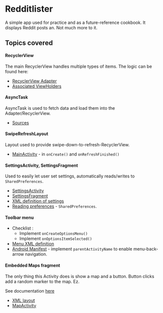 # Redditlister

A simple app used for practice and as a future-reference cookbook.
It displays Reddit posts an. Not much more to it.

## Topics covered

#### RecyclerView
The main RecyclerView handles multiple types of items. The logic can be found here:
  - [RecyclerView Adapter](https://github.com/melkamar/android-example-redditlister/blob/master/app/src/main/java/cz/melkamar/redditlister/adapters/PostAdapter.java)
  - [Associated ViewHolders](https://github.com/melkamar/android-example-redditlister/tree/master/app/src/main/java/cz/melkamar/redditlister/viewholders)


#### AsyncTask
AsyncTask is used to fetch data and load them into the Adapter/RecyclerView.
 - [Sources](https://github.com/melkamar/android-example-redditlister/blob/master/app/src/main/java/cz/melkamar/redditlister/util/RefreshATask.java)


#### SwipeRefreshLayout
Layout used to provide swipe-down-to-refresh-RecyclerView.

  - [MainActivity](https://github.com/melkamar/android-example-redditlister/blob/master/app/src/main/java/cz/melkamar/redditlister/activities/MainActivity.java) - in `onCreate()` and `onRefreshFinished()`

#### SettingsActivity, SettingsFragment
Used to easily let user set settings, automatically reads/writes to `SharedPreferences`.

  - [SettingsActivity](https://github.com/melkamar/android-example-redditlister/blob/master/app/src/main/java/cz/melkamar/redditlister/activities/SettingsActivity.java)
  - [SettingsFragment](https://github.com/melkamar/android-example-redditlister/blob/master/app/src/main/java/cz/melkamar/redditlister/activities/SettingsFragment.java)
  - [XML definition of settings](https://github.com/melkamar/android-example-redditlister/blob/master/app/src/main/res/xml/pref_visualizer.xml)
  - [Reading preferences](https://github.com/melkamar/android-example-redditlister/blob/master/app/src/main/java/cz/melkamar/redditlister/activities/MainActivity.java) - `SharedPreferences`.


#### Toolbar menu
  - Checklist :
    - Implement `onCreateOptionsMenu()`
    - Implement `onOptionsItemSelected()`
  - [Menu XML definition](https://github.com/melkamar/android-example-redditlister/blob/master/app/src/main/res/menu/menu_main.xml)
  - [Android Manifest](https://github.com/melkamar/android-example-redditlister/blob/master/app/src/main/AndroidManifest.xml) - implement `parentActivityName` to enable menu-back-arrow navigation.


#### Embedded Maps fragment
The only thing this Activity does is show a map and a button. Button clicks add a random marker to the map. Ez.

See documentation [here](https://developers.google.com/maps/documentation/android-api/map)

  - [XML layout](https://github.com/melkamar/android-example-redditlister/blob/master/app/src/main/res/layout/activity_map.xml)
  - [MapActivity](https://github.com/melkamar/android-example-redditlister/blob/master/app/src/main/java/cz/melkamar/redditlister/activities/MapActivity.java)
